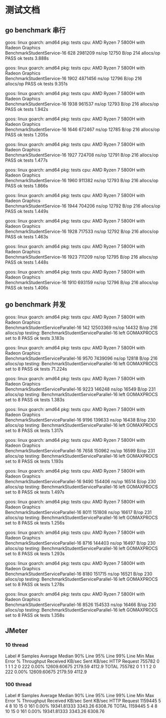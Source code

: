 # 测试文档
## go benchmark 串行
goos: linux
goarch: amd64
pkg: tests
cpu: AMD Ryzen 7 5800H with Radeon Graphics         
BenchmarkStudentService-16    	     628	   2981209 ns/op	   12750 B/op	     214 allocs/op
PASS
ok  	tests	3.888s

goos: linux
goarch: amd64
pkg: tests
cpu: AMD Ryzen 7 5800H with Radeon Graphics         
BenchmarkStudentService-16    	    1902	   4871456 ns/op	   12796 B/op	     216 allocs/op
PASS
ok  	tests	9.351s

goos: linux
goarch: amd64
pkg: tests
cpu: AMD Ryzen 7 5800H with Radeon Graphics         
BenchmarkStudentService-16    	    1938	    961537 ns/op	   12793 B/op	     216 allocs/op
PASS
ok  	tests	1.942s

goos: linux
goarch: amd64
pkg: tests
cpu: AMD Ryzen 7 5800H with Radeon Graphics         
BenchmarkStudentService-16    	    1646	    672467 ns/op	   12785 B/op	     216 allocs/op
PASS
ok  	tests	1.205s

goos: linux
goarch: amd64
pkg: tests
cpu: AMD Ryzen 7 5800H with Radeon Graphics         
BenchmarkStudentService-16    	    1927	    724708 ns/op	   12791 B/op	     216 allocs/op
PASS
ok  	tests	1.477s

goos: linux
goarch: amd64
pkg: tests
cpu: AMD Ryzen 7 5800H with Radeon Graphics         
BenchmarkStudentService-16    	    1960	    911382 ns/op	   12793 B/op	     216 allocs/op
PASS
ok  	tests	1.866s

goos: linux
goarch: amd64
pkg: tests
cpu: AMD Ryzen 7 5800H with Radeon Graphics         
BenchmarkStudentService-16    	    1944	    704206 ns/op	   12792 B/op	     216 allocs/op
PASS
ok  	tests	1.449s

goos: linux
goarch: amd64
pkg: tests
cpu: AMD Ryzen 7 5800H with Radeon Graphics         
BenchmarkStudentService-16    	    1928	    717533 ns/op	   12792 B/op	     216 allocs/op
PASS
ok  	tests	1.463s

goos: linux
goarch: amd64
pkg: tests
cpu: AMD Ryzen 7 5800H with Radeon Graphics         
BenchmarkStudentService-16    	    1923	    711209 ns/op	   12795 B/op	     216 allocs/op
PASS
ok  	tests	1.448s

goos: linux
goarch: amd64
pkg: tests
cpu: AMD Ryzen 7 5800H with Radeon Graphics         
BenchmarkStudentService-16    	    1910	    693159 ns/op	   12796 B/op	     216 allocs/op
PASS
ok  	tests	1.406s

## go benchmark 并发
goos: linux
goarch: amd64
pkg: tests
cpu: AMD Ryzen 7 5800H with Radeon Graphics         
BenchmarkStudentServiceParallel-16    	     142	  12503369 ns/op	   14432 B/op	     216 allocs/op
testing: BenchmarkStudentServiceParallel-16 left GOMAXPROCS set to 8
PASS
ok  	tests	3.183s

goos: linux
goarch: amd64
pkg: tests
cpu: AMD Ryzen 7 5800H with Radeon Graphics         
BenchmarkStudentServiceParallel-16    	    9570	   7439096 ns/op	   12818 B/op	     216 allocs/op
testing: BenchmarkStudentServiceParallel-16 left GOMAXPROCS set to 8
PASS
ok  	tests	71.224s

goos: linux
goarch: amd64
pkg: tests
cpu: AMD Ryzen 7 5800H with Radeon Graphics         
BenchmarkStudentServiceParallel-16    	    9223	    146248 ns/op	   16549 B/op	     231 allocs/op
testing: BenchmarkStudentServiceParallel-16 left GOMAXPROCS set to 8
PASS
ok  	tests	1.383s

goos: linux
goarch: amd64
pkg: tests
cpu: AMD Ryzen 7 5800H with Radeon Graphics         
BenchmarkStudentServiceParallel-16    	    9196	    139633 ns/op	   16438 B/op	     230 allocs/op
testing: BenchmarkStudentServiceParallel-16 left GOMAXPROCS set to 8
PASS
ok  	tests	1.317s

goos: linux
goarch: amd64
pkg: tests
cpu: AMD Ryzen 7 5800H with Radeon Graphics         
BenchmarkStudentServiceParallel-16    	    7658	    150962 ns/op	   16599 B/op	     231 allocs/op
testing: BenchmarkStudentServiceParallel-16 left GOMAXPROCS set to 8
PASS
ok  	tests	1.193s

goos: linux
goarch: amd64
pkg: tests
cpu: AMD Ryzen 7 5800H with Radeon Graphics         
BenchmarkStudentServiceParallel-16    	    9490	    154406 ns/op	   16514 B/op	     230 allocs/op
testing: BenchmarkStudentServiceParallel-16 left GOMAXPROCS set to 8
PASS
ok  	tests	1.497s

goos: linux
goarch: amd64
pkg: tests
cpu: AMD Ryzen 7 5800H with Radeon Graphics         
BenchmarkStudentServiceParallel-16    	    8011	    151808 ns/op	   16617 B/op	     231 allocs/op
testing: BenchmarkStudentServiceParallel-16 left GOMAXPROCS set to 8
PASS
ok  	tests	1.256s

goos: linux
goarch: amd64
pkg: tests
cpu: AMD Ryzen 7 5800H with Radeon Graphics         
BenchmarkStudentServiceParallel-16    	    8716	    144403 ns/op	   16497 B/op	     230 allocs/op
testing: BenchmarkStudentServiceParallel-16 left GOMAXPROCS set to 8
PASS
ok  	tests	1.293s

goos: linux
goarch: amd64
pkg: tests
cpu: AMD Ryzen 7 5800H with Radeon Graphics         
BenchmarkStudentServiceParallel-16    	    8180	    151715 ns/op	   16521 B/op	     230 allocs/op
testing: BenchmarkStudentServiceParallel-16 left GOMAXPROCS set to 8
PASS
ok  	tests	1.278s

goos: linux
goarch: amd64
pkg: tests
cpu: AMD Ryzen 7 5800H with Radeon Graphics         
BenchmarkStudentServiceParallel-16    	    8526	    154533 ns/op	   16466 B/op	     230 allocs/op
testing: BenchmarkStudentServiceParallel-16 left GOMAXPROCS set to 8
PASS
ok  	tests	1.358s

## JMeter
### 10 thread
Label	# Samples	Average	Median	90% Line	95% Line	99% Line	Min	Max	Error %	Throughput	Received KB/sec	Sent KB/sec
HTTP Request	755782	0	1	1	1	2	0	222	0.00%	12609.60675	2179.59	4112.9
TOTAL	755782	0	1	1	1	2	0	222	0.00%	12609.60675	2179.59	4112.9

### 100 thread
Label	# Samples	Average	Median	90% Line	95% Line	99% Line	Min	Max	Error %	Throughput	Received KB/sec	Sent KB/sec
HTTP Request	1159445	5	4	8	10	15	0	161	0.00%	19341.81333	3343.26	6308.76
TOTAL	1159445	5	4	8	10	15	0	161	0.00%	19341.81333	3343.26	6308.76


